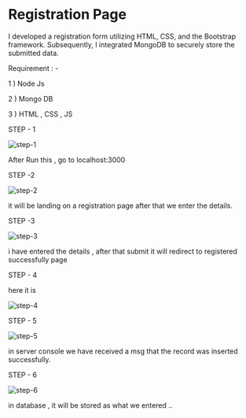 # Registration Page 

I developed a registration form utilizing HTML, CSS, and the Bootstrap framework. Subsequently, I integrated MongoDB to securely store the submitted data.

Requirement : -

1 ) Node Js

2 ) Mongo DB

3 ) HTML , CSS , JS

STEP - 1

![step-1](https://github.com/lgrock007/registration-page/assets/97971628/392c7d55-3c96-4c04-857f-2669d8b2cd72)

After Run this , go to localhost:3000

STEP -2

![step-2](https://github.com/lgrock007/registration-page/assets/97971628/09eb91f8-0f21-4249-aefe-ac32193735c8)

it will be landing on a registration page 
after that we enter the details.

STEP -3

![step-3](https://github.com/lgrock007/registration-page/assets/97971628/28e2e9a0-890e-462c-9693-1f29e587d15e)

i have entered the details , after that submit it will redirect to registered successfully page 

STEP - 4

here it is

![step-4](https://github.com/lgrock007/registration-page/assets/97971628/53673ebb-01ff-4564-9419-ac62b0910b7c)


STEP - 5

![step-5](https://github.com/lgrock007/registration-page/assets/97971628/ab52e394-d205-48f5-93d7-24d2266348f9)

in server console we have received a msg that the record was inserted successfully.

STEP - 6

![step-6](https://github.com/lgrock007/registration-page/assets/97971628/15a94c9b-720f-49c8-80e2-2002b0500bf4)

in database , it will be stored as what we entered ..



